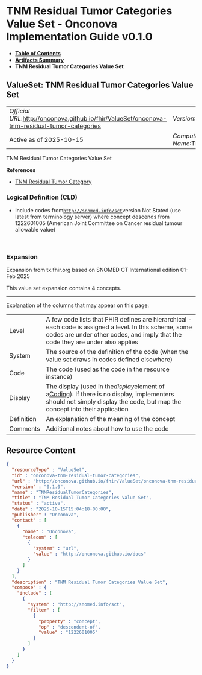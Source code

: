 # TNM Residual Tumor Categories Value Set - Onconova Implementation Guide v0.1.0

* [**Table of Contents**](toc.md)
* [**Artifacts Summary**](artifacts.md)
* **TNM Residual Tumor Categories Value Set**

## ValueSet: TNM Residual Tumor Categories Value Set 

| | |
| :--- | :--- |
| *Official URL*:http://onconova.github.io/fhir/ValueSet/onconova-tnm-residual-tumor-categories | *Version*:0.1.0 |
| Active as of 2025-10-15 | *Computable Name*:TNMResidualTumorCategories |

 
TNM Residual Tumor Categories Value Set 

 **References** 

* [TNM Residual Tumor Category](StructureDefinition-onconova-tnm-residual-tumor-category.md)

### Logical Definition (CLD)

* Include codes from[`http://snomed.info/sct`](http://www.snomed.org/)version Not Stated (use latest from terminology server) where concept descends from 1222601005 (American Joint Committee on Cancer residual tumour allowable value)

 

### Expansion

Expansion from tx.fhir.org based on SNOMED CT International edition 01-Feb 2025

This value set expansion contains 4 concepts.

-------

 Explanation of the columns that may appear on this page: 

| | |
| :--- | :--- |
| Level | A few code lists that FHIR defines are hierarchical - each code is assigned a level. In this scheme, some codes are under other codes, and imply that the code they are under also applies |
| System | The source of the definition of the code (when the value set draws in codes defined elsewhere) |
| Code | The code (used as the code in the resource instance) |
| Display | The display (used in the*display*element of a[Coding](http://hl7.org/fhir/R4/datatypes.html#Coding)). If there is no display, implementers should not simply display the code, but map the concept into their application |
| Definition | An explanation of the meaning of the concept |
| Comments | Additional notes about how to use the code |



## Resource Content

```json
{
  "resourceType" : "ValueSet",
  "id" : "onconova-tnm-residual-tumor-categories",
  "url" : "http://onconova.github.io/fhir/ValueSet/onconova-tnm-residual-tumor-categories",
  "version" : "0.1.0",
  "name" : "TNMResidualTumorCategories",
  "title" : "TNM Residual Tumor Categories Value Set",
  "status" : "active",
  "date" : "2025-10-15T15:04:18+00:00",
  "publisher" : "Onconova",
  "contact" : [
    {
      "name" : "Onconova",
      "telecom" : [
        {
          "system" : "url",
          "value" : "http://onconova.github.io/docs"
        }
      ]
    }
  ],
  "description" : "TNM Residual Tumor Categories Value Set",
  "compose" : {
    "include" : [
      {
        "system" : "http://snomed.info/sct",
        "filter" : [
          {
            "property" : "concept",
            "op" : "descendent-of",
            "value" : "1222601005"
          }
        ]
      }
    ]
  }
}

```
